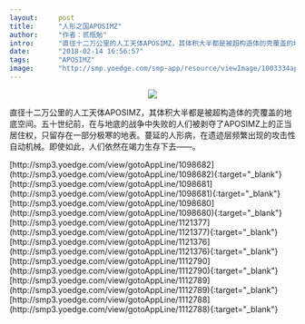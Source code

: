 ```yaml
---
layout:     post
title:      "人形之国APOSIMZ"
author:     "作者：贰瓶勉"
intro:      "直径十二万公里的人工天体APOSIMZ，其体积大半都是被超构造体的壳覆盖的地底空间。五十世纪前，在与地底的战争中失败的人们被剥夺了APOSIMZ上的正当居住权，只留存在一部分极寒的地表。蔓延的人形病，在遗迹层频繁出现的攻击性自动机械。即使如此，人们依然在竭力生存下去——。"
date:       "2018-02-14 16:56:57"
tags:       "APOSIMZ"
image:      "http://smp.yoedge.com/smp-app/resource/viewImage/1003334appline.png"
---
```

<div style="text-align: center">
<p><img src="http://smp.yoedge.com/smp-app/resource/viewImage/1003334appline.png"/></p>
</div>
<p class="post-meta">
<span>直径十二万公里的人工天体APOSIMZ，其体积大半都是被超构造体的壳覆盖的地底空间。五十世纪前，在与地底的战争中失败的人们被剥夺了APOSIMZ上的正当居住权，只留存在一部分极寒的地表。蔓延的人形病，在遗迹层频繁出现的攻击性自动机械。即使如此，人们依然在竭力生存下去——。</span>
</p>
[http://smp3.yoedge.com/view/gotoAppLine/1098682](http://smp3.yoedge.com/view/gotoAppLine/1098682){:target="_blank"}
[http://smp3.yoedge.com/view/gotoAppLine/1098681](http://smp3.yoedge.com/view/gotoAppLine/1098681){:target="_blank"}
[http://smp3.yoedge.com/view/gotoAppLine/1098680](http://smp3.yoedge.com/view/gotoAppLine/1098680){:target="_blank"}
[http://smp3.yoedge.com/view/gotoAppLine/1121377](http://smp3.yoedge.com/view/gotoAppLine/1121377){:target="_blank"}
[http://smp3.yoedge.com/view/gotoAppLine/1121376](http://smp3.yoedge.com/view/gotoAppLine/1121376){:target="_blank"}
[http://smp3.yoedge.com/view/gotoAppLine/1112790](http://smp3.yoedge.com/view/gotoAppLine/1112790){:target="_blank"}
[http://smp3.yoedge.com/view/gotoAppLine/1112789](http://smp3.yoedge.com/view/gotoAppLine/1112789){:target="_blank"}
[http://smp3.yoedge.com/view/gotoAppLine/1112788](http://smp3.yoedge.com/view/gotoAppLine/1112788){:target="_blank"}


